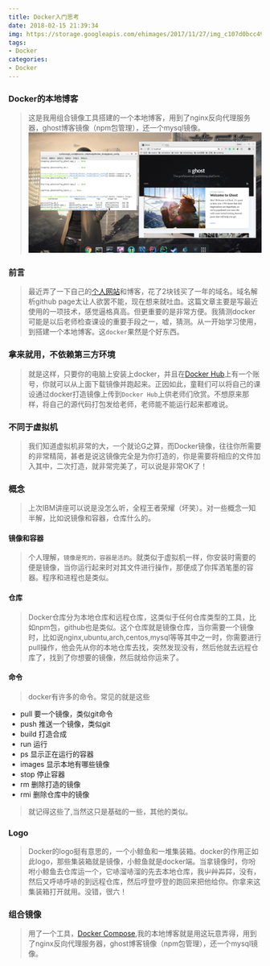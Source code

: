 ```yaml
---
title: Docker入门思考
date: 2018-02-15 21:39:34
img: https://storage.googleapis.com/ehimages/2017/11/27/img_c107d0bcc49e276237201cb7b9a3e06d_1511779237167_original.jpg
tags:
- Docker
categories:
- Docker
---
```


### Docker的本地博客

> 这是我用组合镜像工具搭建的一个本地博客，用到了nginx反向代理服务器，ghost博客镜像（npm包管理），还一个mysql镜像。
![](docker-one/docker.png)

### 前言

> 最近弄了一下自己的[个人网站](http://scarboroughcoral.top)和博客，花了2块钱买了一年的域名。域名解析github page太让人欲罢不能，现在想来就吐血。这篇文章主要是写最近使用的一项技术，感觉逼格真高。但更重要的是非常方便。我猜测docker可能是以后老师检查课设的重要手段之一，嘘，猜测。从一开始学习使用，到搭建一个本地博客。这`docker`果然是个好东西。

### 拿来就用，不依赖第三方环境

> 就是这样，只要你的电脑上安装上docker，并且在[Docker Hub](https://hub.docker.com/)上有一个账号，你就可以从上面下载镜像并跑起来。正因如此，童鞋们可以将自己的课设通过docker打造镜像上传到`Docker Hub`上供老师们欣赏。不想原来那样，将自己的源代码打包发给老师，老师能不能运行起来都难说。

### 不同于虚拟机

> 我们知道虚拟机非常的大，一个就论G之算，而Docker镜像，往往你所需要的非常精简，甚者是说这镜像完全是为你打造的，你是需要将相应的文件加入其中，二次打造，就非常完美了，可以说是非常OK了！

### 概念

> 上次IBM讲座可以说是没怎么听，全程王者荣耀（坏笑）。对一些概念一知半解，比如说镜像和容器，仓库什么的。

#### 镜像和容器

> 个人理解，`镜像是死的，容器是活的`。就类似于虚拟机一样，你安装时需要的便是镜像，当你运行起来时对其文件进行操作，那便成了你挥洒笔墨的容器。程序和进程也是类似。

#### 仓库

> Docker仓库分为本地仓库和远程仓库，这类似于任何仓库类型的工具，比如npm包，github也是类似。这个仓库就是镜像仓库，当你需要一个镜像时，比如说nginx,ubuntu,arch,centos,mysql等等其中之一时，你需要进行pull操作，他会先从你的本地仓库去找，突然发现没有，然后他就去远程仓库了，找到了你想要的镜像，然后就给你运来了。

#### 命令

> docker有许多的命令。常见的就是这些

- pull 要一个镜像，类似git命令
- push 推送一个镜像，类似git
- build 打造合成
- run 运行
- ps 显示正在运行的容器
- images 显示本地有哪些镜像
- stop 停止容器
- rm 删除打造的镜像
- rmi 删除仓库中的镜像

> 就记得这些了,当然这只是基础的一些，其他的类似。

### Logo

> Docker的logo挺有意思的，一个小鲸鱼和一堆集装箱。docker的作用正如此logo，那些集装箱就是镜像，小鲸鱼就是docker端。当拿镜像时，你吩咐小鲸鱼去仓库运一个，它哧溜哧溜的先去本地仓库，我屮艸芔茻，没有，然后又呼哧呼哧的到远程仓库，然后哼登哼登的跑回来把他给你。你拿来这集装箱打开就用。没错，很六！

### 组合镜像

> 用了一个工具，[Docker Compose](https://docs.docker.com/compose/install/),我的本地博客就是用这玩意弄得，用到了nginx反向代理服务器，ghost博客镜像（npm包管理），还一个mysql镜像。